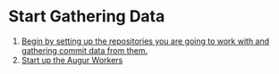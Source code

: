 # Start Gathering Data
1. [Begin by setting up the repositories you are going to work with and gathering commit data from them.](./augur-get-commit-data.md)
2. [Start up the Augur Workers](./augur-get-workers-going.md)


